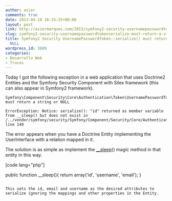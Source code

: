 ```yaml
---
author: asier
comments: true
date: 2013-04-18 16:33:25+00:00
layout: post
link: http://asiermarques.com/2013/symfony2-security-usernamepasswordtokenserialize-must-return-a-string-or-null/
slug: symfony2-security-usernamepasswordtokenserialize-must-return-a-string-or-null
title: Symfony2 Security UsernamePasswordToken::serialize() must return a string or
  NULL
wordpress_id: 3689
categories:
- Desarrollo Web
- Trucos
---
```


Today I got the following exception in a web application that uses Doctrine2 Entities and the Symfony Security Component with Silex framework (this can also appear in Symfony2 framework).

    
    Symfony\Component\Security\Core\Authentication\Token\UsernamePasswordToken::serialize() must return a string or NULL
    
    ErrorException: Notice: serialize(): "id" returned as member variable from __sleep() but does not exist in /../vendor/symfony/security/Symfony/Component/Security/Core/Authentication/Token/AbstractToken.php line 149


The error appears when you have a Doctrine Entity implementing the UserInterface with a relation mapped in it.

The solution is as simple as implement the [__sleep](http://www.php.net/manual/en/language.oop5.magic.php#object.sleep)() magic method in that entity in this way.

[code lang="php"]

public function __sleep(){
   return array('id', 'username', 'email');
}

```

This sets the id, email and username as the desired attributes to serialize ignoring the mappings and other properties in the Entity.
